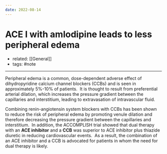 ```yaml
---
date: 2022-08-14
---
```


# ACE I with amlodipine leads to less peripheral edema

- related: [[General]]
- tags: #note
---

Peripheral edema is a common, dose-dependent adverse effect of dihydropyridine calcium channel blockers (CCBs) and is seen in approximately 5%-10% of patients.  It is thought to result from preferential arterial dilation, which increases the pressure gradient between the capillaries and interstitium, leading to extravasation of intravascular fluid.

Combining renin-angiotensin system blockers with CCBs has been shown to reduce the risk of peripheral edema by promoting venule dilation and therefore decreasing the pressure gradient between the capillaries and interstitium.  In addition, the ACCOMPLISH trial showed that dual therapy with an **ACE inhibitor** and a **CCB** was superior to ACE inhibitor plus thiazide diuretic in reducing cardiovascular events.  As a result, the combination of an ACE inhibitor and a CCB is advocated for patients in whom the need for dual therapy is likely.
